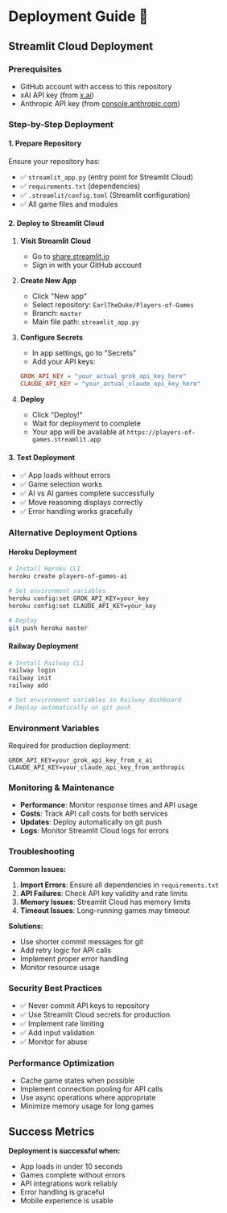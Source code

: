 # Deployment Guide 🚀

## Streamlit Cloud Deployment

### Prerequisites
- GitHub account with access to this repository
- xAI API key (from [x.ai](https://x.ai))
- Anthropic API key (from [console.anthropic.com](https://console.anthropic.com))

### Step-by-Step Deployment

#### 1. Prepare Repository
Ensure your repository has:
- ✅ `streamlit_app.py` (entry point for Streamlit Cloud)
- ✅ `requirements.txt` (dependencies)
- ✅ `.streamlit/config.toml` (Streamlit configuration)
- ✅ All game files and modules

#### 2. Deploy to Streamlit Cloud

1. **Visit Streamlit Cloud**
   - Go to [share.streamlit.io](https://share.streamlit.io)
   - Sign in with your GitHub account

2. **Create New App**
   - Click "New app"
   - Select repository: `EarlTheDuke/Players-of-Games`
   - Branch: `master`
   - Main file path: `streamlit_app.py`

3. **Configure Secrets**
   - In app settings, go to "Secrets"
   - Add your API keys:
   ```toml
   GROK_API_KEY = "your_actual_grok_api_key_here"
   CLAUDE_API_KEY = "your_actual_claude_api_key_here"
   ```

4. **Deploy**
   - Click "Deploy!"
   - Wait for deployment to complete
   - Your app will be available at `https://players-of-games.streamlit.app`

#### 3. Test Deployment
- ✅ App loads without errors
- ✅ Game selection works
- ✅ AI vs AI games complete successfully
- ✅ Move reasoning displays correctly
- ✅ Error handling works gracefully

### Alternative Deployment Options

#### Heroku Deployment
```bash
# Install Heroku CLI
heroku create players-of-games-ai

# Set environment variables
heroku config:set GROK_API_KEY=your_key
heroku config:set CLAUDE_API_KEY=your_key

# Deploy
git push heroku master
```

#### Railway Deployment
```bash
# Install Railway CLI
railway login
railway init
railway add

# Set environment variables in Railway dashboard
# Deploy automatically on git push
```

### Environment Variables
Required for production deployment:
```
GROK_API_KEY=your_grok_api_key_from_x_ai
CLAUDE_API_KEY=your_claude_api_key_from_anthropic
```

### Monitoring & Maintenance
- **Performance**: Monitor response times and API usage
- **Costs**: Track API call costs for both services
- **Updates**: Deploy automatically on git push
- **Logs**: Monitor Streamlit Cloud logs for errors

### Troubleshooting

**Common Issues:**
1. **Import Errors**: Ensure all dependencies in `requirements.txt`
2. **API Failures**: Check API key validity and rate limits
3. **Memory Issues**: Streamlit Cloud has memory limits
4. **Timeout Issues**: Long-running games may timeout

**Solutions:**
- Use shorter commit messages for git
- Add retry logic for API calls
- Implement proper error handling
- Monitor resource usage

### Security Best Practices
- ✅ Never commit API keys to repository
- ✅ Use Streamlit Cloud secrets for production
- ✅ Implement rate limiting
- ✅ Add input validation
- ✅ Monitor for abuse

### Performance Optimization
- Cache game states when possible
- Implement connection pooling for API calls
- Use async operations where appropriate
- Minimize memory usage for long games

## Success Metrics
**Deployment is successful when:**
- App loads in under 10 seconds
- Games complete without errors
- API integrations work reliably
- Error handling is graceful
- Mobile experience is usable
